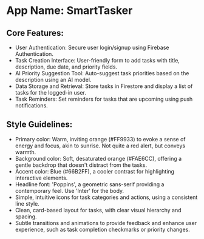 # **App Name**: SmartTasker

## Core Features:

- User Authentication: Secure user login/signup using Firebase Authentication.
- Task Creation Interface: User-friendly form to add tasks with title, description, due date, and priority fields.
- AI Priority Suggestion Tool: Auto-suggest task priorities based on the description using an AI model.
- Data Storage and Retrieval: Store tasks in Firestore and display a list of tasks for the logged-in user.
- Task Reminders: Set reminders for tasks that are upcoming using push notifications.

## Style Guidelines:

- Primary color: Warm, inviting orange (#FF9933) to evoke a sense of energy and focus, akin to sunrise. Not quite a red alert, but conveys warmth.
- Background color: Soft, desaturated orange (#FAE6CC), offering a gentle backdrop that doesn't distract from the tasks.
- Accent color: Blue (#66B2FF), a cooler contrast for highlighting interactive elements.
- Headline font: 'Poppins', a geometric sans-serif providing a contemporary feel. Use 'Inter' for the body.
- Simple, intuitive icons for task categories and actions, using a consistent line style.
- Clean, card-based layout for tasks, with clear visual hierarchy and spacing.
- Subtle transitions and animations to provide feedback and enhance user experience, such as task completion checkmarks or priority changes.